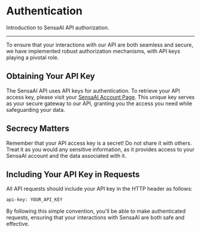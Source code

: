 # Authentication

Introduction to SensaAI API authorization.

---

To ensure that your interactions with our API are both seamless and secure, we have implemented robust authorization mechanisms, with API keys playing a pivotal role.

## Obtaining Your API Key

The SensaAI API uses API keys for authentication. To retrieve your API access key, please visit your <a href="https://sensaai.com/app/account-details" target="_blank">SensaAI Account Page</a>. This unique key serves as your secure gateway to our API, granting you the access you need while safeguarding your data.

## Secrecy Matters

Remember that your API access key is a secret! Do not share it with others. Treat it as you would any sensitive information, as it provides access to your SensaAI account and the data associated with it.

## Including Your API Key in Requests

All API requests should include your API key in the HTTP header as follows:
```bash
api-key: YOUR_API_KEY
```
By following this simple convention, you'll be able to make authenticated requests, ensuring that your interactions with SensaAI are both safe and effective. 